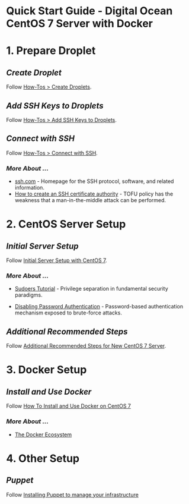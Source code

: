 # Quick Start Guide - Digital Ocean CentOS 7 Server with Docker

# 1. Prepare Droplet

## _**Create Droplet**_
Follow [How-Tos > Create Droplets](https://www.digitalocean.com/docs/droplets/how-to/create/).

## _**Add SSH Keys to Droplets**_
Follow [How-Tos > Add SSH Keys to Droplets](https://www.digitalocean.com/docs/droplets/how-to/create/).

## _**Connect with SSH**_
Follow [How-Tos > Connect with SSH](https://www.digitalocean.com/docs/droplets/how-to/connect-with-ssh/).

### _**More About ...**_
* [ssh.com](https://www.ssh.com/ssh/) - Homepage for the SSH protocol, software, and related information.
* [How to create an SSH certificate authority](https://jameshfisher.com/2018/03/16/how-to-create-an-ssh-certificate-authority.html) - TOFU policy has the weakness that a man-in-the-middle attack can be performed.

# 2. CentOS Server Setup

## _**Initial Server Setup**_
Follow [Initial Server Setup with CentOS 7](https://www.digitalocean.com/community/tutorials/initial-server-setup-with-centos-7).

### _**More About ...**_
* [Sudoers Tutorial](https://www.digitalocean.com/community/tutorials/how-to-edit-the-sudoers-file-on-ubuntu-and-centos) - Privilege separation in fundamental security paradigms.

* [Disabling Password Authentication](https://www.digitalocean.com/community/tutorials/how-to-configure-ssh-key-based-authentication-on-a-linux-server#disabling-password-authentication-on-your-server) - Password-based authentication mechanism exposed to brute-force attacks.

## _**Additional Recommended Steps**_
Follow [Additional Recommended Steps for New CentOS 7 Server](https://www.digitalocean.com/community/tutorials/additional-recommended-steps-for-new-centos-7-servers).

# 3. Docker Setup

## _**Install and Use Docker**_
Follow [How To Install and Use Docker on CentOS 7](https://www.digitalocean.com/community/tutorials/how-to-install-and-use-docker-on-centos-7)

### _**More About ...**_
* [The Docker Ecosystem](https://www.digitalocean.com/community/tutorial_series/the-docker-ecosystem)

# 4. Other Setup

## _**Puppet**_
Follow [Installing Puppet to manage your infrastructure](https://www.digitalocean.com/community/tutorials/how-to-install-puppet-in-standalone-mode-on-centos-7) 